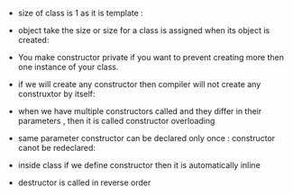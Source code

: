 * size of class is 1 as it is template :
* object take the size or size for a class is assigned when its object is created:

* You make constructor private if you want to prevent creating more then one instance of your class.

* if we will create any constructor then compiler will not create any construxtor by itself:

* when we have multiple constructors called and they differ in their parameters , then it is called constructor overloading

* same parameter constructor can be declared only once :
constructor canot be redeclared:
* inside class if we define constructor then it is automatically inline

* destructor is called in reverse order